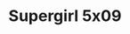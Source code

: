---
layout: episodios
title: "Supergirl 5x09"
url_serie_padre: 'supergirl-temporada-5'
category: 'series'
capitulo: 'yes'
anio: '2019'
prev: 'capitulo-8'
proximo: 'capitulo-10'
sandbox: allow-same-origin allow-forms
idioma: 'Subtitulado'
calidad: 'Full HD'
fuente: 'cueva'
reproductores: ["https://player.openplay.vip/player.php?id=MTMzNTk&sub=https://sub.cuevana2.io/vtt-sub/sub7/Supergirl.S05E09.vtt","https://player.cuevana2.io/irgotoolp.php?url=eTllbW9hZHpYNURLejlaalg2T3BsYy9PMHNTV29hYWVuY3JYMEpHVm9LRm9uWlRYbTVLQWRZRnFmdGlRMEphbmFRPT0&sub=https://sub.cuevana2.io/vtt-sub/sub7/Supergirl.S05E09.vtt","https://api.cuevana3.io/stream/index.php?file=ek5lbm9xYWNrS0xYMTZLa2xNbkdvY3ZTb3BtZng4TGp6ZFpobGFMUGtOVEx6SitYWU5YTTdORE1vWmRnbEpham5KTmtZSlRTMGViVTBxZGdsdEhPb3RqWFoySmttSldvbU1LR2gzV3l3THVvd29aaWFNR21vNTJSb0tKbm9kSGkxOWVTcHF6U3hyRFh5S1dibUE9PQ","https://tutumeme.net/embed/player.php?u=bXQ3ajJOaW1wcFRGcEs2VW5XRGExTlRPMytmUnc3bHVwcWhoenVIUjI5SHF5TlNwc0taaG1jN2gwZHZSNTlIRHVhV2tZWitkNUtDVDNOL1ZvYW1rYjJkam9xS2M","https://api.cuevana3.io/rr/gd.php?h=ek5lbm9xYWNrS0xJMVp5b21KREk0dFBLbjVkaHhkRGdrOG1jbnBpUnhhS1Z1cHQ1YWJITzNKZVdsbVIzcU5TMXBacVdrM2lzemVxWXdxQ0dnZGFpcTdLU3FadVkyUT09","https://api.cuevana3.io/stream/index.php?file=ek5lbm9xYWNrS0xJMVp5b21KREk0dFBLbjVkaHhkRGdrOG1jbnBpUnhhS1Z1cHQ1YWJITzNKZVdsbVIzcU5TMXBacVdrM2lzemVxWXdxQ0dnZGFpcTdLU3FadVkyYURhMDlLYW5walN5ZUxZMHFadnJNZlU"]
reproductor: fembed
clasificacion: '+5'
tags:
- Ciencia-Ficcion
---
